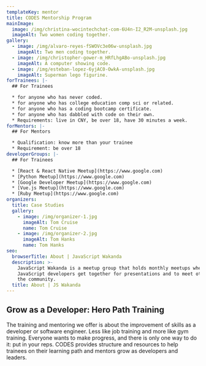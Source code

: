 ```yaml
---
templateKey: mentor
title: CODES Mentorship Program
mainImage:
  image: /img/christina-wocintechchat-com-6U4n-I2_R2M-unsplash.jpg
  imageAlt: Two women coding together.
gallery:
  - image: /img/alvaro-reyes-fSWOVc3e06w-unsplash.jpg
    imageAlt: Two men coding together.
  - image: /img/christopher-gower-m_HRfLhgABo-unsplash.jpg
    imageAlt: A computer showing code.
  - image: /img/esteban-lopez-6yjAC0-OwkA-unsplash.jpg
    imageAlt: Superman lego figurine.
forTrainees: |-
  ## For Trainees

  * for anyone who has never coded.
  * for anyone who has college education comp sci or related.
  * for anyone who has a coding bootcamp certificate.
  * for anyone who has dabbled with code on their own.
  * Requirements: live in CNY, be over 18, have 30 minutes a week.
forMentors: |-
  ## For Mentors

  * Qualification: know more than your trainee
  * Requirement: be over 18
developerGroups: |-
  ## For Trainees

  * [React & React Native Meetup](https://www.google.com)
  * [Python Meetup](https://www.google.com)
  * [Google Developer Meetup](https://www.google.com)
  * [Vue.js Meetup](https://www.google.com)
  * [Ruby Meetup](https://www.google.com)
organizers:
  title: Case Studies
  gallery:
    - image: /img/organizer-1.jpg
      imageAlt: Tom Cruise
      name: Tom Cruise
    - image: /img/organizer-2.jpg
      imageAlt: Tom Hanks
      name: Tom Hanks
seo:
  browserTitle: About | JavaScript Wakanda
  description: >-
    JavaScript Wakanda is a meetup group that holds monthly meetups where
    JavaScript developers get together for presentations and to meet others in
    the community.
  title: About | JS Wakanda
---
```

## Grow as a Developer: Hero Path Training

The training and mentoring we offer is about the improvement of skills as a developer or software engineer. Less like job training and more like gym training. Everyone wants to make progress, and there is only one way to do it: put in your reps. CODES provides structure and resources to help trainees on their learning path and mentors grow as developers and leaders.
